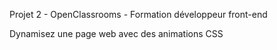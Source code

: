 Projet 2 - OpenClassrooms - Formation développeur front-end

Dynamisez une page web avec des animations CSS
